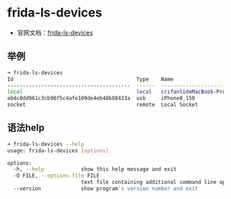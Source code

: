 # frida-ls-devices

* 官网文档：[frida-ls-devices](https://frida.re/docs/frida-ls-devices/)

## 举例

```bash
➜ frida-ls-devices
Id                                        Type    Name                         OS
----------------------------------------  ------  ---------------------------  --------------
local                                     local   crifanlideMacBook-Pro.local  macOS 13.2.1
abdc0dd961c3cb96f5c4afe109de4eb48b88433a  usb     iPhone8_150                  iPhone OS 15.0
socket                                    remote  Local Socket
```

## 语法help

```bash
➜ frida-ls-devices --help
usage: frida-ls-devices [options]

options:
  -h, --help            show this help message and exit
  -O FILE, --options-file FILE
                        text file containing additional command line options
  --version             show program's version number and exit
```
